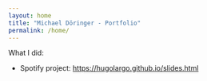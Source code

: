 ```yaml
---
layout: home
title: "Michael Döringer - Portfolio"
permalink: /home/
---
```


What I did:
- Spotify project: https://hugolargo.github.io/slides.html
